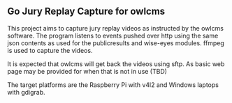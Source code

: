 ## Go Jury Replay Capture for owlcms

This project aims to capture jury replay videos as instructed by the owlcms software.
The program listens to events pushed over http using the same json contents as used for the publicresults and wise-eyes modules.
ffmpeg is used to capture the videos.

It is expected that owlcms will get back the videos using sftp.  As basic web page may be provided for when that is not in use (TBD)

The target platforms are the Raspberry Pi with v4l2 and Windows laptops with gdigrab.
